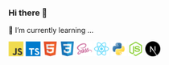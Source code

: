 ### Hi there 👋

🌱 I’m currently learning ...
<div>
  <img alt="JavaScript" width="30" height="30" src="https://github.com/devicons/devicon/blob/master/icons/javascript/javascript-original.svg" align="center">
  <img alt="TypeScript" width="30" height="30" src="https://github.com/devicons/devicon/blob/master/icons/typescript/typescript-original.svg" align="center">
  <img alt="HTML5" width="30" height="30" src="https://github.com/devicons/devicon/blob/master/icons/html5/html5-original.svg" align="center">
  <img alt="CSS3" width="30" height="30" src="https://github.com/devicons/devicon/blob/master/icons/css3/css3-original.svg" align="center">
  <img alt="SASS" width="30" height="30" src="https://github.com/devicons/devicon/blob/master/icons/sass/sass-original.svg" align="center">
  <img alt="React/ReactNative" width="30" height="30" src="https://github.com/devicons/devicon/blob/master/icons/react/react-original.svg" align="center">
  <img alt="Python" width="30" height="30" src="https://github.com/devicons/devicon/blob/master/icons/python/python-original.svg" align="center">
  <img alt="NodeJs" width="30" height="30" src="https://github.com/devicons/devicon/blob/master/icons/nodejs/nodejs-original.svg" align="center" >
  <img alt="NextJs" width="30" height="30" src="https://github.com/devicons/devicon/blob/master/icons/nextjs/nextjs-original.svg" align="center" >
</div>

<!--

<br>
📫 How to reach me: ...
<div>
  <a href="https://youtube.com" target="_blanck">
    <img class="filter-green" alt="Youtube" width="30" height="30" src="https://github.com/FortAwesome/Font-Awesome/blob/6.x/svgs/brands/youtube.svg" align="center">
  </a>
</div>

<!--
**LuizEnokJunior/LuizEnokJunior** is a ✨ _special_ ✨ repository because its `README.md` (this file) appears on your GitHub profile.

Here are some ideas to get you started:

### Hi there 👋

- 🔭 I’m currently working on ...
- 🌱 I’m currently learning ...
- 👯 I’m looking to collaborate on ...
- 🤔 I’m looking for help with ...
- 💬 Ask me about ...
- 📫 How to reach me: ...
- 😄 Pronouns: ...
- ⚡ Fun fact: ...
-->
